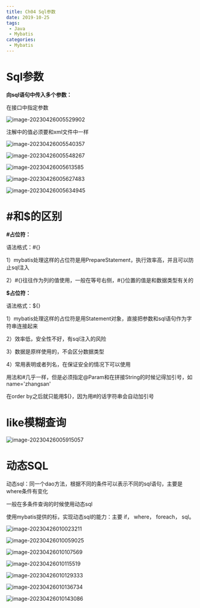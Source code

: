 ```yaml
---
title: Ch04 Sql参数
date: 2019-10-25
tags:
 - Java
 - Mybatis
categories:
 - Mybatis
---
```


# Sql参数

**向sql语句中传入多个参数：**

在接口中指定参数

![image-20230426005529902](https://markdown-1301334775.cos.eu-frankfurt.myqcloud.com/image-20230426005529902.png)

注解中的值必须要和xml文件中一样

![image-20230426005540357](https://markdown-1301334775.cos.eu-frankfurt.myqcloud.com/image-20230426005540357.png)

![image-20230426005548267](https://markdown-1301334775.cos.eu-frankfurt.myqcloud.com/image-20230426005548267.png)



![image-20230426005613585](https://markdown-1301334775.cos.eu-frankfurt.myqcloud.com/image-20230426005613585.png)



![image-20230426005627483](https://markdown-1301334775.cos.eu-frankfurt.myqcloud.com/image-20230426005627483.png)

![image-20230426005634945](https://markdown-1301334775.cos.eu-frankfurt.myqcloud.com/image-20230426005634945.png)



# #和$的区别

**#占位符：**

语法格式：#{}

1）mybatis处理这样的占位符是用PrepareStatement，执行效率高，并且可以防止sql注入

2）#{}往往作为列的值使用，一般在等号右侧，#{}位置的值是和数据类型有关的

**$占位符：**

语法格式：${}

1）mybatis处理这样的占位符是用Statement对象，直接把参数和sql语句作为字符串连接起来

2）效率低，安全性不好，有sql注入的风险

3）数据是原样使用的，不会区分数据类型

4）常用表明或者列名，在保证安全的情况下可以使用

用法和#几乎一样，但是必须指定@Param和在拼接String的时候记得加引号，如name='zhangsan'

在order by之后就只能用${}，因为用#的话字符串会自动加引号



# like模糊查询

![image-20230426005915057](https://markdown-1301334775.cos.eu-frankfurt.myqcloud.com/image-20230426005915057.png)



# 动态SQL

动态sql：同一个dao方法，根据不同的条件可以表示不同的sql语句，主要是where条件有变化

一般在多条件查询的时候使用动态sql

使用mybatis提供的标，实现动态sql的能力：主要 if， where， foreach， sql。

![image-20230426010023211](https://markdown-1301334775.cos.eu-frankfurt.myqcloud.com/image-20230426010023211.png)

![image-20230426010059025](https://markdown-1301334775.cos.eu-frankfurt.myqcloud.com/image-20230426010059025.png)

![image-20230426010107569](https://markdown-1301334775.cos.eu-frankfurt.myqcloud.com/image-20230426010107569.png)

![image-20230426010115519](https://markdown-1301334775.cos.eu-frankfurt.myqcloud.com/image-20230426010115519.png)

![image-20230426010129333](https://markdown-1301334775.cos.eu-frankfurt.myqcloud.com/image-20230426010129333.png)

![image-20230426010136734](https://markdown-1301334775.cos.eu-frankfurt.myqcloud.com/image-20230426010136734.png)

![image-20230426010143086](https://markdown-1301334775.cos.eu-frankfurt.myqcloud.com/image-20230426010143086.png)



